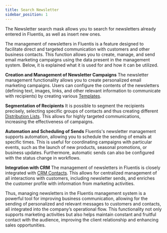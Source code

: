 ```yaml
---
title: Search Newsletter 
sidebar_position: 1
---
```


The Newsletter search mask allows you to search for newsletters already entered in Fluentis, as well as insert new ones.

The management of newsletters in Fluentis is a feature designed to facilitate direct and targeted communication with customers and other business contacts. This function allows you to create, manage, and send email marketing campaigns using the data present in the management system. Below, it is explained what it is used for and how it can be utilized.

**Creation and Management of Newsletter Campaigns**
The newsletter management functionality allows you to create personalized email marketing campaigns. Users can configure the contents of the newsletters (defining text, images, links, and other relevant information to communicate with recipients) by creating various [Templates](/docs/crm/budget-marketing-automation/template/template-search).

**Segmentation of Recipients**
It is possible to segment the recipients precisely, selecting specific groups of contacts and thus creating different [Distribution Lists](/docs/crm/budget-marketing-automation/distribution-list/distribution-list-search). This allows for highly targeted communications, increasing the effectiveness of campaigns.

**Automation and Scheduling of Sends**
Fluentis's newsletter management supports automation, allowing you to schedule the sending of emails at specific times. This is useful for coordinating campaigns with particular events, such as the launch of new products, seasonal promotions, or business updates. Furthermore, automatic sends can also be configured with the status change in workflows.

**Integration with CRM**
The management of newsletters in Fluentis is closely integrated with [CRM Contacts](/docs/crm/home-crm/contacts/search-contacts). This allows for centralized management of all interactions with customers, including newsletter sends, and enriches the customer profile with information from marketing activities.

Thus, managing newsletters in the Fluentis management system is a powerful tool for improving business communication, allowing for the sending of personalized and relevant messages to customers and contacts, all integrated into the company’s operational flow. This functionality not only supports marketing activities but also helps maintain constant and fruitful contact with the audience, improving the client relationship and enhancing sales opportunities.